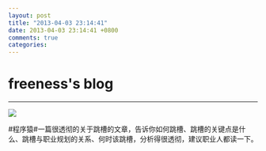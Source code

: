 ```yaml
---
layout: post
title: "2013-04-03 23:14:41"
date: 2013-04-03 23:14:41 +0800
comments: true
categories: 
---
```


# freeness's blog

----------

![](http://okqmqrbgo.bkt.clouddn.com/201304032314411.jpg)

>
\#程序猿\#一篇很透彻的关于跳槽的文章，告诉你如何跳槽、跳槽的关键点是什么、跳槽与职业规划的关系、何时该跳槽，分析得很透彻，建议职业人都读一下。